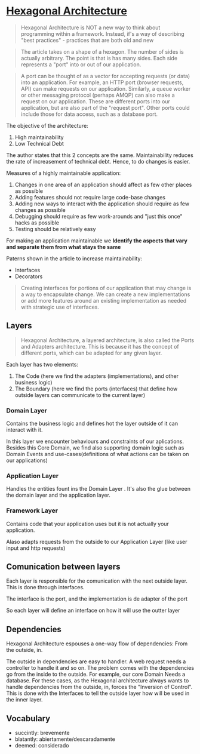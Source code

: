 # [Hexagonal Architecture](http://fideloper.com/hexagonal-architecture)

> Hexagonal Architecture is NOT a new way to think about programming within a framework. Instead, if's a way of describing "best practices" - practices that are both old and new

> The article takes on a shape of a hexagon. The number of sides is actually arbitrary. The point is that is has many sides. Each side represents a "port" into or out of our application.

> A port can be thought of as a vector for accepting requests (or data) into an application. For example, an HTTP port (browser requests, API) can make requests on our application. Similarly, a queue worker or other messaging protocol (perhaps AMQP) can also make a request on our application. These are different ports into our application, but are also part of the "request port". Other ports could include those for data access, such as a database port.

The objective of the architecture:
1. High maintainability
2. Low Technical Debt

The author states that this 2 concepts are the same. Maintainability reduces the rate of increasement of technical debt. Hence, to do changes is easier.

Measures of a highly maintainable application:

1. Changes in one area of an application should affect as few other places as possible
2. Adding features should not require large code-base changes
3. Adding new ways to interact with the application should require as few changes as possible
4. Debugging should require as few work-arounds and "just this once" hacks as possible
5. Testing should be relatively easy

For making an application maintainable we **Identify the aspects that vary and separate them from what stays the same**

Paterns shown in the article to increase maintainability:
* Interfaces
* Decorators

> Creating interfaces for portions of our application that may change is a way to encapsulate change. We can create a new implementations or add more features around an existing implementation as needed with strategic use of interfaces.

## Layers

> Hexagonal Architecture, a layered architecture, is also called the Ports and Adapters architecture. This is because it has the concept of different ports, which can be adapted for any given layer.


Each layer has two elements:
1. The Code (here we find the adapters (implementations), and other business logic)
2. The Boundary (here we find the ports (interfaces) that define how outside layers can communicate to the current layer)

### Domain Layer

Contains the business logic and defines hot the layer outside of it can interact with it.

In this layer we encounter behaviours and constraints of our aplications. Besides this Core Domain, we find also supporting domain logic such as Domain Events and use-cases(definitions of what actions can be taken on our applications)

### Application Layer

Handles the entities fount ins the Domain Layer . It's also the glue between the domain layer and the application layer.

### Framework Layer

Contains code that your application uses but it is not actually your application.

Alaso adapts requests from the outside to our Application Layer (like user input and http requests)

## Comunication between layers

Each layer is responsible for the comunication with the next outside layer. This is done through interfaces.

The interface is the port, and the implementation is de adapter of the port

So each layer will define an interface on how it will use the outter layer

## Dependencies

Hexagonal Architecture espouses a one-way flow of dependencies: From the outside, in.

The outside in dependencies are easy to handler. A web request needs a controller to handle it and so on. The problem comes with the dependencies go from the inside to the outside. For example, our core Domain Needs a database. For these cases, as the Hexagonal architecture always wants to handle dependencies from the outside, in, forces the "Inversion of Control". This is done with the Interfaces to tell the outside layer how will be used in the inner layer.

## Vocabulary
* succintly: brevemente
* blatantly: abiertamente/descaradamente
* deemed: considerado
